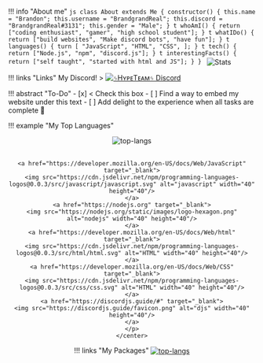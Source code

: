 !!! info "About me"
    ```js
    class About extends Me {
      constructor() {
      this.name = "Brandon";
      this.username = "BrandgrandReal";
      this.discord = "BrandgrandReal#3131";
      this.gender = "Male";
    }
      t whoAmI() {
      return ["coding enthusiast", "gamer", "high school student"];
    }
      t whatIDo() {
      return ["build websites", "Make discord bots", "have fun"];
    }
      t languages() {
        turn [
        "JavaScript",
        "HTML",
        "CSS",
      ];
    }
      t tech() {
      return ["Node.js", "npm", "discord.js"];
    }
      t interestingFacts() {
      return ["self taught", "started with html and JS"];
    }
    }
    ```
    <img align="center" src="https://github-readme-stats.vercel.app/api?username=BrandgrandRealMe&theme=github_dark&show_icons=true&hide_border=true" alt="Stats" />



!!! links "Links"
    My Discord! 
    > [![**ᛃHʏᴘᴇTᴇᴀᴍᛃ** Discord](https://flat.badgen.net/discord/members/Bm6fMsA)](https://discord.gg/Bm6fMsA)

!!! abstract "To-Do"
    - [x] < Check this box
    - [ ] Find a way to embed my website under this text
    - [ ] Add delight to the experience when all tasks are complete :tada:


!!! example "My Top Languages"
    <center>
    <img align="center" src="https://github-readme-stats.vercel.app/api/top-langs/?username=BrandgrandRealMe&theme=github_dark&layout=compact&hide_border=true" alt="top-langs" />
    <br><br>
 
 
    <a href="https://developer.mozilla.org/en-US/docs/Web/JavaScript" target="_blank">
    <img src="https://cdn.jsdelivr.net/npm/programming-languages-logos@0.0.3/src/javascript/javascript.svg" alt="javascript" width="40" height="40"/>
    </a>
    <a href="https://nodejs.org" target="_blank">
    <img src="https://nodejs.org/static/images/logo-hexagon.png" alt="nodejs" width="40" height="40"/>
    </a>
    <a href="https://developer.mozilla.org/en-US/docs/Web/html" target="_blank">
    <img src="https://cdn.jsdelivr.net/npm/programming-languages-logos@0.0.3/src/html/html.svg" alt="HTML" width="40" height="40"/>
    </a>
    <a href="https://developer.mozilla.org/en-US/docs/Web/CSS" target="_blank">
    <img src="https://cdn.jsdelivr.net/npm/programming-languages-logos@0.0.3/src/css/css.svg" alt="HTML" width="40" height="40"/>
    </a>
    <a href="https://discordjs.guide/#" target="_blank">
    <img src="https://discordjs.guide/favicon.png" alt="djs" width="40" height="40"/>
    </a>
    </p>
    </center>

!!! links "My Packages"
    <a href="https://github.com/BrandgrandRealMe/BetterLogsDiscord" target="_blank">
    <img align="center" src="https://github-readme-stats.vercel.app/api/pin/?username=BrandgrandRealMe&repo=BetterLogsDiscord&theme=github_dark&hide_border=true&show_owner=true" alt="top-langs" />
    </a>


<br />  
<br />  
<br />  


